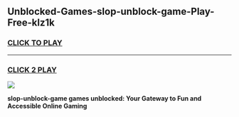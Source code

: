 
## Unblocked-Games-slop-unblock-game-Play-Free-klz1k
<h3>
<a href="https://premium76.site?title=slop-unblock-game&ref=24M">CLICK TO PLAY</a></h3>
<hr>

<h3>
<a href="https://premium76.site?title=slop-unblock-game&ref=24M">CLICK 2 PLAY</a>
  
</h3>

<a href="https://premium76.site?title=slop-unblock-game&ref=24M"><img src="https://clearcache.store/games.png"></a>


**slop-unblock-game games unblocked: Your Gateway to Fun and Accessible Online Gaming**
